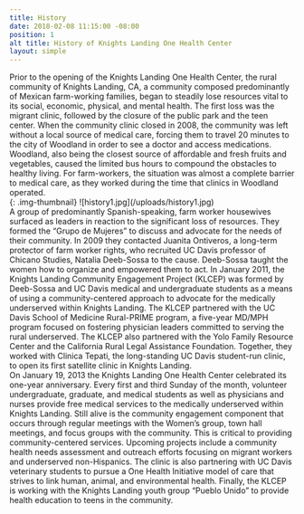 ```yaml
---
title: History
date: 2018-02-08 11:15:00 -08:00
position: 1
alt title: History of Knights Landing One Health Center
layout: simple
---
```


<div class="row">

<div class="col-sm-6 offset-sm-3">
Prior to the opening of the Knights Landing One Health Center, the rural community of Knights Landing, CA, a community composed predominantly of Mexican farm-working families, began to steadily lose resources vital to its social, economic, physical, and mental health. The first loss was the migrant clinic, followed by the closure of the public park and the teen center. When the community clinic closed in 2008, the community was left without a local source of medical care, forcing them to travel 20 minutes to the city of Woodland in order to see a doctor and access medications. Woodland, also being the closest source of affordable and fresh fruits and vegetables, caused the limited bus hours to compound the obstacles to healthy living. For farm-workers, the situation was almost a complete barrier to medical care, as they worked during the time that clinics in Woodland operated.
</div>
<div class="col-sm-6">
{: .img-thumbnail}
![history1.jpg](/uploads/history1.jpg)
</div>
</div>

<div class="col-sm-6 offset-sm-3">
A group of predominantly Spanish-speaking, farm worker housewives surfaced as leaders in reaction to the significant loss of resources. They formed the “Grupo de Mujeres” to discuss and advocate for the needs of their community. In 2009 they contacted Juanita Ontiveros, a long-term protector of farm worker rights, who recruited UC Davis professor of Chicano Studies, Natalia Deeb-Sossa to the cause. Deeb-Sossa taught the women how to organize and empowered them to act. In January 2011, the Knights Landing Community Engagement Project (KLCEP) was formed by Deeb-Sossa and UC Davis medical and undergraduate students as a means of using a community-centered approach to advocate for the medically underserved within Knights Landing. The KLCEP partnered with the UC Davis School of Medicine Rural-PRIME program, a five-year MD/MPH program focused on fostering physician leaders committed to serving the rural underserved. The KLCEP also partnered with the Yolo Family Resource Center and the California Rural Legal Assistance Foundation. Together, they worked with Clinica Tepati, the long-standing UC Davis student-run clinic, to open its first satellite clinic in Knights Landing.
</div>
<div class="col-sm-6 offset-sm-3">
On January 19, 2013 the Knights Landing One Health Center celebrated its one-year anniversary. Every first and third Sunday of the month, volunteer undergraduate, graduate, and medical students as well as physicians and nurses provide free medical services to the medically underserved within Knights Landing. Still alive is the community engagement component that occurs through regular meetings with the Women’s group, town hall meetings, and focus groups with the community. This is critical to providing community-centered services. Upcoming projects include a community health needs assessment and outreach efforts focusing on migrant workers and underserved non-Hispanics. The clinic is also partnering with UC Davis veterinary students to pursue a One Health Initiative model of care that strives to link human, animal, and environmental health. Finally, the KLCEP is working with the Knights Landing youth group “Pueblo Unido” to provide health education to teens in the community.
</div>
